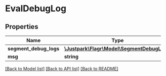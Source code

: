 # EvalDebugLog

## Properties
Name | Type | Description | Notes
------------ | ------------- | ------------- | -------------
**segment_debug_logs** | [**\Justpark\Flagr\Model\SegmentDebugLog[]**](SegmentDebugLog.md) |  | [optional] 
**msg** | **string** |  | [optional] 

[[Back to Model list]](../README.md#documentation-for-models) [[Back to API list]](../README.md#documentation-for-api-endpoints) [[Back to README]](../README.md)


